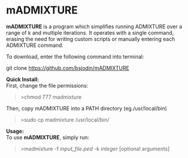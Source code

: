 # mADMIXTURE
<b>mADMIXTURE</b> is a program which simplifies running ADMIXTURE over a range of k and multiple iterations. It operates with a single command, erasing the need for writing custom scripts or manually entering each ADMIXTURE command.

To download, enter the following command into terminal:

git clone https://github.com/bsjodin/mADMIXTURE

<strong>Quick Install:</strong><br>
 First, change the file permissions:
<blockquote>>chmod 777 madmixture</blockquote>

Then, copy mADMIXTURE into a PATH directory (eg./usr/local/bin)
<blockquote>>sudo cp madmixture /usr/local/bin/</blockquote>

<strong>Usage:</strong><br>
To use <b>mADMIXTURE</b>, simply run:
<blockquote>>madmixture -f <i>input_file.ped</i> -k <i>integer</i> [optional arguments]<blockquote>
